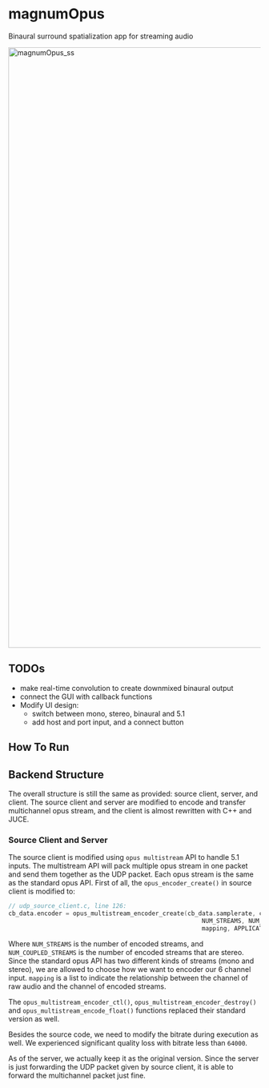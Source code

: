# magnumOpus
Binaural surround spatialization app for streaming audio



<img width="1200" alt="magnumOpus_ss" src="https://user-images.githubusercontent.com/62677644/144144375-5668028c-d47a-4773-ba65-f7e465806aa8.png">


## TODOs
- make real-time convolution to create downmixed binaural output
- connect the GUI with callback functions
- Modify UI design:
  - switch between mono, stereo, binaural and 5.1
  - add host and port input, and a connect button

## How To Run


## Backend Structure
The overall structure is still the same as provided: source client, server, and client. The source client and server are modified to encode and transfer multichannel opus stream, and the client is almost rewritten with C++ and JUCE.

### Source Client and Server
The source client is modified using `opus multistream` API to handle 5.1 inputs. The multistream API will pack multiple opus stream in one packet and send them together as the UDP packet. Each opus stream is the same as the standard opus API.
First of all, the `opus_encoder_create()` in source client is modified to:
```C
// udp_source_client.c, line 126:
cb_data.encoder = opus_multistream_encoder_create(cb_data.samplerate, cb_data.channels,
                                                      NUM_STREAMS, NUM_COUPLED_STREAMS,
                                                      mapping, APPLICATION, &err);
```
Where `NUM_STREAMS` is the number of encoded streams, and `NUM_COUPLED_STREAMS` is the number of encoded streams that are stereo. Since the standard opus API has two different kinds of streams (mono and stereo), we are allowed to choose how we want to encoder our 6 channel input. `mapping` is a list to indicate the relationship between the channel of raw audio and the channel of encoded streams.

The `opus_multistream_encoder_ctl()`, `opus_multistream_encoder_destroy()` and `opus_multistream_encode_float()` functions replaced their standard version as well.

Besides the source code, we need to modify the bitrate during execution as well. We experienced significant quality loss with bitrate less than `64000`.

As of the server, we actually keep it as the original version. Since the server is just forwarding the UDP packet given by source client, it is able to forward the multichannel packet just fine.
